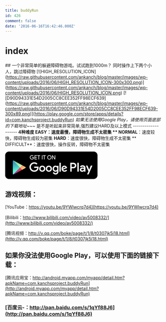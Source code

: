 ```yaml
---
title: buddyRun
id: 426
comment: false
date: '2016-06-16T16:42:46.000Z'
---
```


# index

 \#\# 一个非常简单的躲避障碍物游戏。试试跑到1000m？ 同时操作上下两个小人，跳过障碍物 \[!\[HIGH_RESOLUTION_ICON\](https://raw.githubusercontent.com/ankanch/blog/master/images/wp-content/uploads/2016/06/HIGH_RESOLUTION_ICON-300x300.png)\](https://raw.githubusercontent.com/ankanch/blog/master/images/wp-content/uploads/2016/06/HIGH_RESOLUTION_ICON.png) \[!\[D90D94331E54D2005CC8CEE352FF98ECF639\](https://raw.githubusercontent.com/ankanch/blog/master/images/wp-content/uploads/2016/06/D90D94331E54D2005CC8CEE352FF98ECF639-300x89.png)\](https://play.google.com/store/apps/details?id=com.kanchsproject.buddyRun) _如果无法使用Google Play，请使用页面底部的下载地址~~~_ 是不是听起来非常简单,强烈建议HARD及以上模式 ------------------- **4种难度 **EASY**：速度最慢，障碍物生成不太密集 ** NORMAL**：速度较快，障碍物生成较为密集 **HARD**：速度很快，障碍物生成不太密集 ** DIFFICULT**：速度很快，操作反转，障碍物不太密集

[![D90D94331E54D2005CC8CEE352FF98ECF639](https://raw.githubusercontent.com/ankanch/blog/master/images/wp-content/uploads/2016/06/D90D94331E54D2005CC8CEE352FF98ECF639-300x89.png)](https://play.google.com/store/apps/details?id=com.kanchsproject.buddyRun)

## 游戏视频：

[YouTube：https://youtu.be/9YWlwcrq7d4](https://youtu.be/9YWlwcrq7d4)

[Bilibili：http://www.bilibili.com/video/av5008332/](http://www.bilibili.com/video/av5008332/)

[腾讯视频：http://v.qq.com/boke/page/t/1/8/t0307jk5i18.html](http://v.qq.com/boke/page/t/1/8/t0307jk5i18.html)

## 如果你没法使用Google Play，可以使用下面的链接下载：

[腾讯应用宝：http://android.myapp.com/myapp/detail.htm?apkName=com.kanchsproject.buddyRun](http://android.myapp.com/myapp/detail.htm?apkName=com.kanchsproject.buddyRun)

### [百度云-：http://pan.baidu.com/s/1qYf88J6](http://pan.baidu.com/s/1qYf88J6)

